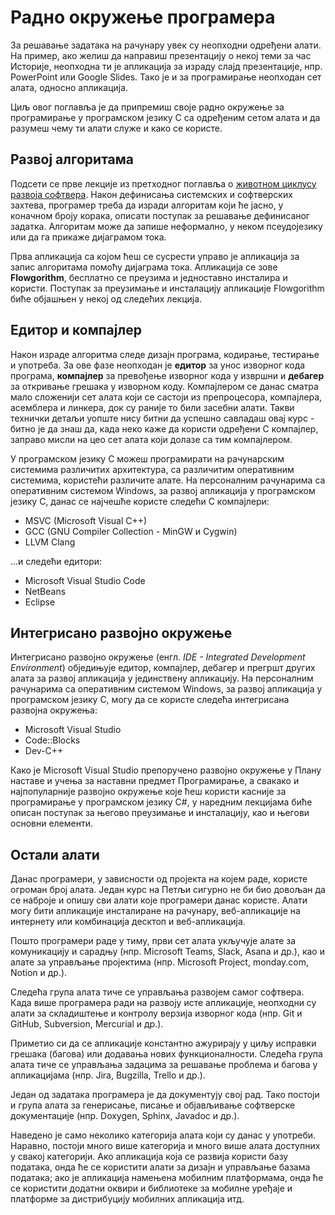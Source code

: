 # Радно окружење програмера

За решавање задатака на рачунару увек су неопходни одређени алати. На пример,
ако желиш да направиш презентацију о некој теми за час Историје, неопходна ти
је апликација за израду слајд презентације, нпр. PowerPoint или Google Slides.
Тако је и за програмирање неопходан сет алата, односно апликација.

Циљ овог поглавља је да припремиш своје радно окружење за програмирање у
програмском језику C са одређеним сетом алата и да разумеш чему ти алати служе
и како се користе.

## Развој алгоритама

Подсети се прве лекције из претходног поглавља о
[животном циклусу развоја софтвера](https://petlja.org/sr-Latn-RS/kurs/11231/1/7973). Након
дефинисања системских и софтверских захтева, програмер треба да изради
алгоритам који ће јасно, у коначном броју корака, описати поступак за решавање
дефинисаног задатка. Алгоритам може да запише неформално, у неком псеудојезику
или да га прикаже дијаграмом тока.

Прва апликација са којом ћеш се сусрести управо је апликација за запис
алгоритама помоћу дијаграма тока. Апликација се зове **Flowgorithm**, бесплатно
се преузима и једноставно инсталира и користи. Поступак за преузимање и
инсталацију апликације Flowgorithm биће објашњен у некој од следећих лекција.

## Едитор и компајлер

Након израде алгоритма следе дизајн програма, кодирање, тестирање и употреба.
За ове фазе неопходан је **едитор** за унос изворног кода програма,
**компајлер** за превођење изворног кода у извршни и **дебагер** за откривање
грешака у изворном коду. Компајлером се данас сматра мало сложенији сет алата
који се састоји из препроцесора, компајлера, асемблера и линкера, док су раније
то били засебни алати. Такви технички детаљи уопште нису битни да успешно
савладаш овај курс - битно је да знаш да, када неко каже да користи одређени C
компајлер, заправо мисли на цео сет алата који долазе са тим компајлером.

У програмском језику C можеш програмирати на рачунарским системима различитих
архитектура, са различитим оперативним системима, користећи различите алате. На
персоналним рачунарима са оперативним системом Windows, за развој
апликација у програмском језику C, данас се најчешће користе следећи C
компајлери:

- MSVC (Microsoft Visual C++)
- GCC (GNU Compiler Collection - MinGW и Cygwin)
- LLVM Clang

...и следећи едитори:

- Microsoft Visual Studio Code
- NetBeans
- Eclipse

## Интегрисано развојно окружење

Интегрисано развојно окружење (енгл. *IDE - Integrated Development Environment*)
обједињује едитор, компајлер, дебагер и прегршт других алата за развој
апликација у јединствену апликацију. На персоналним рачунарима са оперативним
системом Windows, за развој апликација у програмском језику C, могу да се
користе следећа интегрисана развојна окружења:

- Microsoft Visual Studio
- Code::Blocks
- Dev-C++

Како је Microsoft Visual Studio препоручено развојно окружење у Плану наставе и
учења за наставни предмет Програмирање, а свакако и најпопуларније развојно
окружење које ћеш користи касније за програмирање у програмском језику C#, у
наредним лекцијама биће описан поступак за његово преузимање и инсталацију, као
и његови основни елементи.

## Остали алати

Данас програмери, у зависности од пројекта на којем раде, користе огроман број
алата. Један курс на Петљи сигурно не би био довољан да се наброје и опишу сви
алати које програмери данас користе. Алати могу бити апликације инсталиране на
рачунару, веб-апликације на интернету или комбинација десктоп и веб-апликација.

Пошто програмери раде у тиму, први сет алата укључује алате за комуникацију
и сарадњу (нпр. Microsoft Teams, Slack, Asana и др.), као и алате за управљање
пројектима (нпр. Microsoft Project, monday.com, Notion и др.).

Следећа група алата тиче се управљања развојем самог софтвера. Када више
програмера ради на развоју исте апликације, неопходни су алати за складиштење и
контролу верзија изворног кода (нпр. Git и GitHub, Subversion, Mercurial и др.).

Приметио си да се апликације константно ажурирају у циљу исправки грешака
(багова) или додавања нових функционалности. Следећа група алата тиче се
управљања задацима за решавање проблема и багова у апликацијама (нпр. Jira,
Bugzilla, Trello и др.).

Један од задатака програмера је да документују свој рад. Тако постоји и група
алата за генерисање, писање и објављивање софтверске документације (нпр.
Doxygen, Sphinx, Javadoc и др.).

Наведено је само неколико категорија алата који су данас у употреби. Наравно,
постоји много више категорија и много више алата доступних у свакој категорији.
Ако апликација која се развија користи базу података, онда ће се користити
алати за дизајн и управљање базама података; ако је апликација намењена
мобилним платформама, онда ће се користити додатни оквири и библиотеке за
мобилне уређаје и платформе за дистрибуцију мобилних апликација итд.
